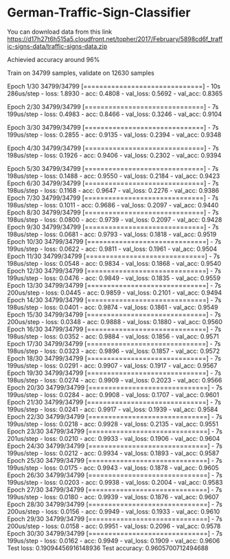 # German-Traffic-Sign-Classifier
You can download data from this link
https://d17h27t6h515a5.cloudfront.net/topher/2017/February/5898cd6f_traffic-signs-data/traffic-signs-data.zip

Achievied accuracy around 96%

Train on 34799 samples, validate on 12630 samples


Epoch 1/30
34799/34799 [==============================] - 10s 286us/step - loss: 1.8930 - acc: 0.4808 - val_loss: 0.5692 - val_acc: 0.8365

Epoch 2/30
34799/34799 [==============================] - 7s 199us/step - loss: 0.4983 - acc: 0.8466 - val_loss: 0.3246 - val_acc: 0.9104

Epoch 3/30
34799/34799 [==============================] - 7s 199us/step - loss: 0.2855 - acc: 0.9135 - val_loss: 0.2394 - val_acc: 0.9348

Epoch 4/30
34799/34799 [==============================] - 7s 198us/step - loss: 0.1926 - acc: 0.9406 - val_loss: 0.2302 - val_acc: 0.9394

Epoch 5/30
34799/34799 [==============================] - 7s 198us/step - loss: 0.1488 - acc: 0.9550 - val_loss: 0.2184 - val_acc: 0.9423
Epoch 6/30
34799/34799 [==============================] - 7s 198us/step - loss: 0.1168 - acc: 0.9647 - val_loss: 0.2276 - val_acc: 0.9386
Epoch 7/30
34799/34799 [==============================] - 7s 198us/step - loss: 0.1011 - acc: 0.9686 - val_loss: 0.2097 - val_acc: 0.9440
Epoch 8/30
34799/34799 [==============================] - 7s 198us/step - loss: 0.0800 - acc: 0.9739 - val_loss: 0.2097 - val_acc: 0.9428
Epoch 9/30
34799/34799 [==============================] - 7s 198us/step - loss: 0.0681 - acc: 0.9793 - val_loss: 0.1818 - val_acc: 0.9519
Epoch 10/30
34799/34799 [==============================] - 7s 199us/step - loss: 0.0622 - acc: 0.9811 - val_loss: 0.1961 - val_acc: 0.9504
Epoch 11/30
34799/34799 [==============================] - 7s 198us/step - loss: 0.0548 - acc: 0.9834 - val_loss: 0.1868 - val_acc: 0.9540
Epoch 12/30
34799/34799 [==============================] - 7s 199us/step - loss: 0.0476 - acc: 0.9849 - val_loss: 0.1835 - val_acc: 0.9559
Epoch 13/30
34799/34799 [==============================] - 7s 200us/step - loss: 0.0445 - acc: 0.9859 - val_loss: 0.2101 - val_acc: 0.9494
Epoch 14/30
34799/34799 [==============================] - 7s 198us/step - loss: 0.0401 - acc: 0.9874 - val_loss: 0.1861 - val_acc: 0.9549
Epoch 15/30
34799/34799 [==============================] - 7s 200us/step - loss: 0.0348 - acc: 0.9888 - val_loss: 0.1880 - val_acc: 0.9560
Epoch 16/30
34799/34799 [==============================] - 7s 198us/step - loss: 0.0352 - acc: 0.9884 - val_loss: 0.1856 - val_acc: 0.9571
Epoch 17/30
34799/34799 [==============================] - 7s 198us/step - loss: 0.0323 - acc: 0.9896 - val_loss: 0.1857 - val_acc: 0.9572
Epoch 18/30
34799/34799 [==============================] - 7s 199us/step - loss: 0.0291 - acc: 0.9907 - val_loss: 0.1917 - val_acc: 0.9567
Epoch 19/30
34799/34799 [==============================] - 7s 198us/step - loss: 0.0274 - acc: 0.9909 - val_loss: 0.2023 - val_acc: 0.9566
Epoch 20/30
34799/34799 [==============================] - 7s 199us/step - loss: 0.0284 - acc: 0.9908 - val_loss: 0.1707 - val_acc: 0.9601
Epoch 21/30
34799/34799 [==============================] - 7s 199us/step - loss: 0.0241 - acc: 0.9917 - val_loss: 0.1939 - val_acc: 0.9584
Epoch 22/30
34799/34799 [==============================] - 7s 199us/step - loss: 0.0218 - acc: 0.9928 - val_loss: 0.2135 - val_acc: 0.9551
Epoch 23/30
34799/34799 [==============================] - 7s 201us/step - loss: 0.0210 - acc: 0.9933 - val_loss: 0.1906 - val_acc: 0.9604
Epoch 24/30
34799/34799 [==============================] - 7s 199us/step - loss: 0.0212 - acc: 0.9934 - val_loss: 0.1893 - val_acc: 0.9587
Epoch 25/30
34799/34799 [==============================] - 7s 199us/step - loss: 0.0175 - acc: 0.9943 - val_loss: 0.1878 - val_acc: 0.9605
Epoch 26/30
34799/34799 [==============================] - 7s 199us/step - loss: 0.0203 - acc: 0.9938 - val_loss: 0.2004 - val_acc: 0.9583
Epoch 27/30
34799/34799 [==============================] - 7s 199us/step - loss: 0.0180 - acc: 0.9939 - val_loss: 0.1876 - val_acc: 0.9607
Epoch 28/30
34799/34799 [==============================] - 7s 200us/step - loss: 0.0156 - acc: 0.9949 - val_loss: 0.1933 - val_acc: 0.9610
Epoch 29/30
34799/34799 [==============================] - 7s 200us/step - loss: 0.0158 - acc: 0.9951 - val_loss: 0.2096 - val_acc: 0.9578
Epoch 30/30
34799/34799 [==============================] - 7s 199us/step - loss: 0.0162 - acc: 0.9949 - val_loss: 0.1909 - val_acc: 0.9606
Test loss: 0.19094456916148936
Test accuracy: 0.9605700712494688
